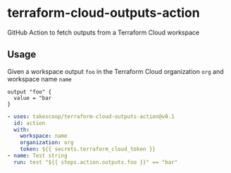 # terraform-cloud-outputs-action

GitHub Action to fetch outputs from a Terraform Cloud workspace

## Usage

Given a workspace output `foo` in the Terraform Cloud organization `org` and workspace name `name`

```hcl
output "foo" {
  value = "bar
}
```

```yml
- uses: takescoop/terraform-cloud-outputs-action@v0.1
  id: action
  with:
    workspace: name
    organization: org
    token: ${{ secrets.terraform_cloud_token }}
- name: Test string
  run: test "${{ steps.action.outputs.foo }}" == "bar"
```
